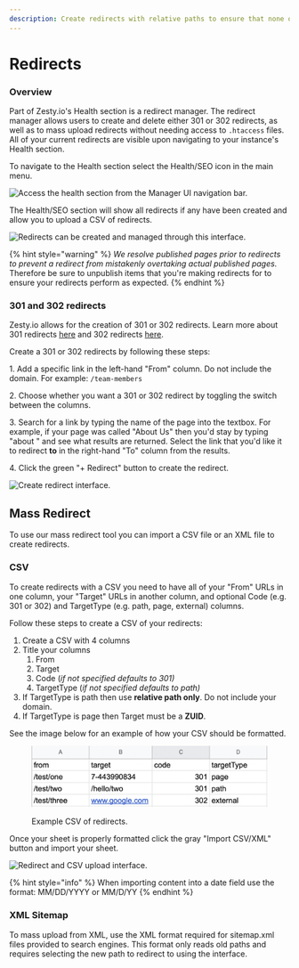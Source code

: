 ```yaml
---
description: Create redirects with relative paths to ensure that none of your pages 404.
---
```


# Redirects

### Overview

Part of Zesty.io's Health section is a redirect manager. The redirect manager allows users to create and delete either 301 or 302 redirects, as well as to mass upload redirects without needing access to `.htaccess` files. All of your current redirects are visible upon navigating to your instance's Health section.

To navigate to the Health section select the Health/SEO icon in the main menu.

![Access the health section from the Manager UI navigation bar.](<../../../.gitbook/assets/01-seo-navigate-to-seo (2).png>)

The Health/SEO section will show all redirects if any have been created and allow you to upload a CSV of redirects.&#x20;

![Redirects can be created and managed through this interface.](../../../.gitbook/assets/02-seo-manage-redirects.png)

{% hint style="warning" %}
_We resolve published pages prior to redirects to prevent a redirect from mistakenly  overtaking actual published pages._ Therefore be sure to unpublish items that you're making redirects for to ensure your redirects perform as expected.
{% endhint %}

### 301 and 302 redirects

Zesty.io allows for the creation of 301 or 302 redirects. Learn more about 301 redirects [here](https://developer.mozilla.org/en-US/docs/Web/HTTP/Status/301) and 302 redirects [here](https://developer.mozilla.org/en-US/docs/Web/HTTP/Status/302).

Create a 301 or 302 redirects by following these steps:&#x20;

1\. Add a specific link in the left-hand "From" column. Do not include the domain. For example: `/team-members`&#x20;

2\. Choose whether you want a 301 or 302 redirect by toggling the switch between the columns.&#x20;

3\. Search for a link by typing the name of the page into the textbox. For example, if your page was called "About Us" then you'd stay by typing "about " and see what results are returned. Select the link that you'd like it to redirect **to** in the right-hand "To" column from the results.&#x20;

4\. Click the green "+ Redirect" button to create the redirect.

![Create redirect interface.](../../../.gitbook/assets/seo-redirect-from-to.png)

## Mass Redirect

To use our mass redirect tool you can import a CSV file or an XML file to create redirects.

### CSV

To create redirects with a CSV you need to have all of your "From" URLs in one column, your "Target" URLs in another column, and optional Code (e.g. 301 or 302) and TargetType (e.g. path, page, external) columns.

Follow these steps to create a CSV of your redirects:

1. Create a CSV with 4 columns
2. Title your columns
   1. From
   2. Target
   3. Code (_if not specified_ _defaults to 301)_
   4. TargetType (_if not specified_ _defaults  to path)_
3. If TargetType is path then use **relative path only**. Do not include your domain.
4. If TargetType is page then Target must be a **ZUID**.

See the image below for an example of how your CSV should be formatted.

<figure><img src="../../../.gitbook/assets/Screen Shot 2022-09-07 at 9.24.50 AM.png" alt=""><figcaption><p>Example CSV of redirects.</p></figcaption></figure>

Once your sheet is properly formatted click the gray "Import CSV/XML" button and import your sheet.

![Redirect and CSV upload interface.](../../../.gitbook/assets/redirects.png)



{% hint style="info" %}
When importing content into a date field use the format: MM/DD/YYYY or  MM/D/YY
{% endhint %}

### XML Sitemap

To mass upload from XML, use the XML format required for sitemap.xml files provided to search engines. This format only reads old paths and requires selecting the new path to redirect to using the interface.
